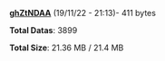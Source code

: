 [**ghZtNDAA**](/data/ghZtNDAA.txt) (19/11/22 - 21:13)- 411 bytes

**Total Datas**: 3899

**Total Size**: 21.36 MB / 21.4 MB